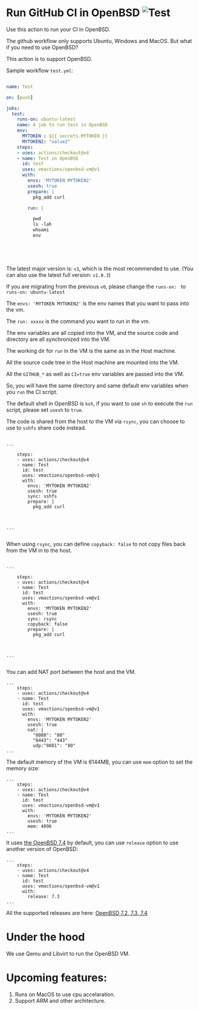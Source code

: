 # Run GitHub CI in OpenBSD ![Test](https://github.com/vmactions/openbsd-vm/workflows/Test/badge.svg)

Use this action to run your CI in OpenBSD.

The github workflow only supports Ubuntu, Windows and MacOS. But what if you need to use OpenBSD?

This action is to support OpenBSD.


Sample workflow `test.yml`:

```yml

name: Test

on: [push]

jobs:
  test:
    runs-on: ubuntu-latest
    name: A job to run test in OpenBSD
    env:
      MYTOKEN : ${{ secrets.MYTOKEN }}
      MYTOKEN2: "value2"
    steps:
    - uses: actions/checkout@v4
    - name: Test in OpenBSD
      id: test
      uses: vmactions/openbsd-vm@v1
      with:
        envs: 'MYTOKEN MYTOKEN2'
        usesh: true
        prepare: |
          pkg_add curl

        run: |

          pwd
          ls -lah
          whoami
          env
          
          




```


The latest major version is: `v1`, which is the most recommended to use. (You can also use the latest full version: `v1.0.3`)  


If you are migrating from the previous `v0`, please change the `runs-on: ` to `runs-on: ubuntu-latest`


The `envs: 'MYTOKEN MYTOKEN2'` is the env names that you want to pass into the vm.

The `run: xxxxx`  is the command you want to run in the vm.

The env variables are all copied into the VM, and the source code and directory are all synchronized into the VM.

The working dir for `run` in the VM is the same as in the Host machine.

All the source code tree in the Host machine are mounted into the VM.

All the `GITHUB_*` as well as `CI=true` env variables are passed into the VM.

So, you will have the same directory and same default env variables when you `run` the CI script.

The default shell in OpenBSD is `ksh`, if you want to use `sh` to execute the `run` script, please set `usesh` to `true`.

The code is shared from the host to the VM via `rsync`, you can choose to use to `sshfs` share code instead.


```

...

    steps:
    - uses: actions/checkout@v4
    - name: Test
      id: test
      uses: vmactions/openbsd-vm@v1
      with:
        envs: 'MYTOKEN MYTOKEN2'
        usesh: true
        sync: sshfs
        prepare: |
          pkg_add curl



...


```


When using `rsync`,  you can define `copyback: false` to not copy files back from the VM in to the host.


```

...

    steps:
    - uses: actions/checkout@v4
    - name: Test
      id: test
      uses: vmactions/openbsd-vm@v1
      with:
        envs: 'MYTOKEN MYTOKEN2'
        usesh: true
        sync: rsync
        copyback: false
        prepare: |
          pkg_add curl



...


```



You can add NAT port between the host and the VM.

```
...
    steps:
    - uses: actions/checkout@v4
    - name: Test
      id: test
      uses: vmactions/openbsd-vm@v1
      with:
        envs: 'MYTOKEN MYTOKEN2'
        usesh: true
        nat: |
          "8080": "80"
          "8443": "443"
          udp:"8081": "80"
...
```


The default memory of the VM is 6144MB, you can use `mem` option to set the memory size:

```
...
    steps:
    - uses: actions/checkout@v4
    - name: Test
      id: test
      uses: vmactions/openbsd-vm@v1
      with:
        envs: 'MYTOKEN MYTOKEN2'
        usesh: true
        mem: 4096
...
```



It uses [the OpenBSD 7.4](conf/default.release.conf) by default, you can use `release` option to use another version of OpenBSD:

```
...
    steps:
    - uses: actions/checkout@v4
    - name: Test
      id: test
      uses: vmactions/openbsd-vm@v1
      with:
        release: 7.3
...
```

All the supported releases are here: [OpenBSD  7.2, 7.3, 7.4](conf)


# Under the hood

We use Qemu and Libvirt to run the OpenBSD VM.




# Upcoming features:

1. Runs on MacOS to use cpu accelaration.
2. Support ARM and other architecture.





